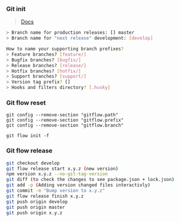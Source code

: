 
### Git init

> [Docs](https://www.atlassian.com/git/tutorials/comparing-workflows/gitflow-workflow)

```sh
> Branch name for production releases: [] master
> Branch name for "next release" development: [develop]

How to name your supporting branch prefixes?
> Feature branches? [feature/]
> Bugfix branches? [bugfix/]
> Release branches? [release/]
> Hotfix branches? [hotfix/]
> Support branches? [support/]
> Version tag prefix? []
> Hooks and filters directory? [.husky]

```

### Git flow reset 

```
git config --remove-section "gitflow.path"
git config --remove-section "gitflow.prefix"
git config --remove-section "gitflow.branch"

git flow init -f
```

### Git flow release 

```sh
git checkout develop 
git flow release start x.y.z (new version)
npm version x.y.z --no-git-tag-version
git diff (to check the changes to see package.json + lock.json)
git add -p (Adding version changed files interactivly) 
git commit -m "Bump version to x.y.z" 
git flow release finish x.y.z  
git push origin develop
git push origin master 
git push origin x.y.z
```
